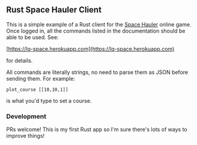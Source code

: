 ## Rust Space Hauler Client

This is a simple example of a Rust client for the [Space Hauler](https://lq-space.herokuapp.com) online game. Once logged in, all the commands listed in the documentation should be able to be used. See:

[https://lq-space.herokuapp.com](https://lq-space.herokuapp.com)

for details.

All commands are literally strings, no need to parse them as JSON before sending them. For example:

`plot_course [[10,10,1]]`

is what you'd type to set a course.

### Development

PRs welcome! This is my first Rust app so I'm sure there's lots of ways to improve things!


